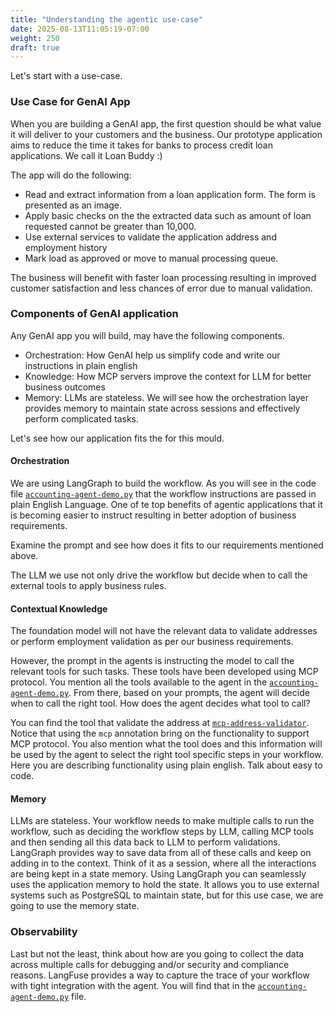 ```yaml
---
title: "Understanding the agentic use-case"
date: 2025-08-13T11:05:19-07:00
weight: 250
draft: true
---
```


Let's start with a use-case.

### Use Case for GenAI App

When you are building a GenAI app, the first question should be what value it will deliver to your customers and the business.
Our prototype application aims to reduce the time it takes for banks to process credit loan applications. We call it Loan Buddy :)

The app will do the following:

- Read and extract information from a loan application form. The form is presented as an image.
- Apply basic checks on the the extracted data such as amount of loan requested cannot be greater than 10,000.
- Use external services to validate the application address and employment history
- Mark load as approved or move to manual processing queue.

The business will benefit with faster loan processing resulting in improved customer satisfaction and less chances of error due to manual validation.

### Components of GenAI application

Any GenAI app you will build, may have the following components.

- Orchestration: How GenAI help us simplify code and write our instructions in plain english
- Knowledge: How MCP servers improve the context for LLM for better business outcomes
- Memory: LLMs are stateless. We will see how the orchestration layer provides memory to maintain state across sessions and effectively perform complicated tasks.

Let's see how our application fits the for this mould.

#### Orchestration

We are using LangGraph to build the workflow. As you will see in the code file [`accounting-agent-demo.py`](./code/accounting-agent-demo.py) that the workflow instructions are passed in plain English Language. One of te top benefits of agentic applications that it is becoming easier to instruct resulting in better adoption of business requirements.

Examine the prompt and see how does it fits to our requirements mentioned above.

The LLM we use not only drive the workflow but decide when to call the external tools to apply business rules.

#### Contextual Knowledge

The foundation model will not have the relevant data to validate addresses or perform employment validation as per our business requirements. 

However, the prompt in the agents is instructing the model to call the relevant tools for such tasks. These tools have been developed using MCP protocol.
You mention all the tools available to the agent in the [`accounting-agent-demo.py`](./code/accounting-agent-demo.py). From there, based on your prompts, the agent will decide when to call the right tool. How does the agent decides what tool to call?

You can find the tool that validate the address at [`mcp-address-validator`](./code/mcp-company-validatior.py). Notice that using the `mcp` annotation bring on the functionality to support MCP protocol. You also mention what the tool does and this information will be used by the agent to select the right tool specific steps in your workflow. Here you are describing functionality using plain english. Talk about easy to code. 

#### Memory

LLMs are stateless. Your workflow needs to make multiple calls to run the workflow, such as deciding the workflow steps by LLM, calling MCP tools and then sending all this data back to LLM to perform validations. LangGraph provides way to save data from all of these calls and keep on adding in to the context. Think of it as a session, where all the interactions are being kept in a state memory. Using LangGraph you can seamlessly uses the application memory to hold the state. It allows you to use external systems such as PostgreSQL to maintain state, but for this use case, we are going to use the memory state.

### Observability

Last but not the least, think about how are you going to collect the data across multiple calls for debugging and/or security and compliance reasons. LangFuse provides a way to capture the trace of your workflow with tight integration with the agent. You will find that in the [`accounting-agent-demo.py`](./code/accounting-agent-demo.py) file.

